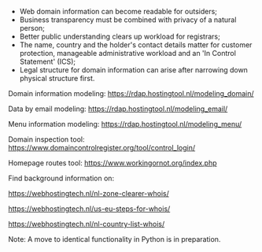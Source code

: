 - Web domain information can become readable for outsiders;
- Business transparency must be combined with privacy of a natural person;
- Better public understanding clears up workload for registrars;
- The name, country and the holder's contact details matter for customer protection, manageable administrative workload and an 'In Control Statement' (ICS);
- Legal structure for domain information can arise after narrowing down physical structure first.

Domain information modeling: https://rdap.hostingtool.nl/modeling_domain/

Data by email modeling: https://rdap.hostingtool.nl/modeling_email/

Menu information modeling: https://rdap.hostingtool.nl/modeling_menu/

Domain inspection tool: https://www.domaincontrolregister.org/tool/control_login/

Homepage routes tool: https://www.workingornot.org/index.php

Find background information on:

https://webhostingtech.nl/nl-zone-clearer-whois/

https://webhostingtech.nl/us-eu-steps-for-whois/

https://webhostingtech.nl/nl-country-list-whois/

Note: A move to identical functionality in Python is in preparation.
